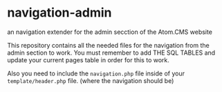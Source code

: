 # navigation-admin
an navigation extender for the admin secction of the Atom.CMS website


This repository contains all the needed files for the navigation from the admin section to work. You must remember to add THE SQL TABLES and update your current pages table in order for this to work.

Also you need to include the `navigation.php` file inside of your `template/header.php` file.
(where the navigation should be)
